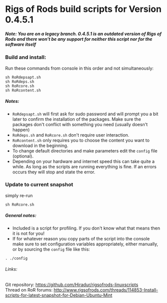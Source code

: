 # Rigs of Rods build scripts for Version 0.4.5.1
##### Note: You are on a legacy branch. 0.4.5.1 is an outdated version of Rigs of Rods and there won't be any support for neither this script nor for the software itself

### Build and install:
Run these commands from console in this order and not simultaneously:
```
sh RoRdepsapt.sh
sh RoRdeps.sh
sh RoRcore.sh
sh RoRcontent.sh
```
  
##### Notes:
* ```RoRdepsapt.sh``` will first ask for sudo password and will prompt you a bit later to confirm the installation of the packages. Make sure the packages don't conflict with something you need (usually doesn't happen)
* ```RoRdeps.sh``` and ```RoRcore.sh``` don't require user interaction.  
* ```RoRcontent.sh``` only requires you to choose the content you want to download in the beginning.
* To change default directories and make parameters edit the ```config``` file (optional).
* Depending on your hardware and internet speed this can take quite a while. As long as the scripts are running everything is fine. If an errors occurs they will stop and state the error.


### Update to current snapshot
simply re-run
```
sh RoRcore.sh
```

##### General notes: 
* Included is a script for profiling. If you don't know what that means then it is not for you!
* If for whatever reason you copy parts of the script into the console make sure to set configuration
variables appropriately, either manually, or by sourcing the ```config``` file like this:

```
. ./config
```

###### Links:
Git repository: https://github.com/Hiradur/rigsofrods-linuxscripts  
Thread on RoR forums: http://www.rigsofrods.com/threads/114853-Install-scripts-for-latest-snapshot-for-Debian-Ubuntu-Mint  
